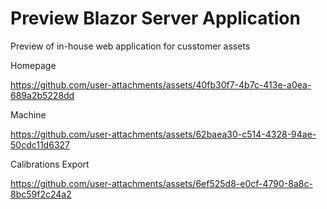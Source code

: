 # Preview Blazor Server Application
Preview of in-house web application for cusstomer assets

Homepage

https://github.com/user-attachments/assets/40fb30f7-4b7c-413e-a0ea-689a2b5228dd

Machine

https://github.com/user-attachments/assets/62baea30-c514-4328-94ae-50cdc11d6327

Calibrations Export

https://github.com/user-attachments/assets/6ef525d8-e0cf-4790-8a8c-8bc59f2c24a2
